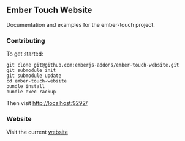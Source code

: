 ## Ember Touch Website

Documentation and examples for the ember-touch project.

### Contributing

To get started:

```
git clone git@github.com:emberjs-addons/ember-touch-website.git
git submodule init
git submodule update
cd ember-touch-website
bundle install
bundle exec rackup
```

Then visit [http://localhost:9292/](http://localhost:9292/)


### Website

Visit the current [website](http://ember-touch-website.herokuapp.com/)
